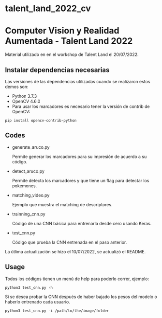 # talent_land_2022_cv

# Computer Vision y Realidad Aumentada - Talent Land 2022

Material utilizado en en el workshop de Talent Land el 20/07/2022.

## Instalar dependencias necesarias

Las versiones de las dependencias utilizadas cuando se realizaron estos demos son:

- Python 3.7.3
- OpenCV 4.6.0
- Para usar los marcadores es necesario tener la versión de contrib de OpenCV:

``` pip install opencv-contrib-python ```


## Codes

- generate_aruco.py

	Permite generar los marcadores para su impresión de acuerdo a su código.

- detect_aruco.py

	Permite detecta los marcadores y que tiene un flag para detectar los pokemones.

- matching_video.py

	Ejemplo que muestra el matching de descriptores.

- trainning_cnn.py

	Código de una CNN básica para entrenarla desde cero usando Keras.

- test_cnn.py

	Código que prueba la CNN entrenada en el paso anterior.

La útlima actualización se hizo el 10/07/2022, se actualizó el README.

## Usage

Todos los códigos tienen un menú de help para poderlo correr, ejemplo:

```python3 test_cnn.py -h```

Si se desea probar la CNN después de haber bajado los pesos del modelo o haberlo entrenado cada usuario.

```python3 test_cnn.py -i /path/to/the/image/folder```